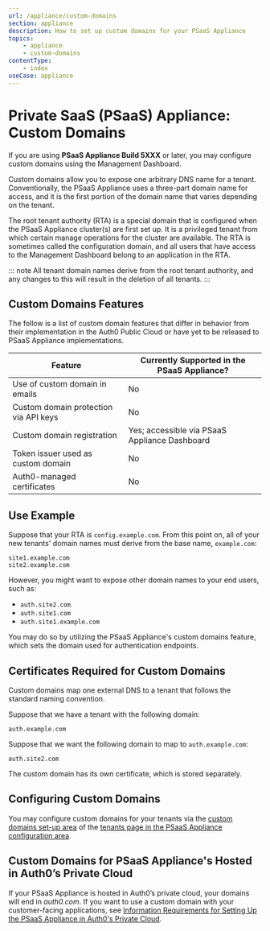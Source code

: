 ```yaml
---
url: /appliance/custom-domains
section: appliance
description: How to set up custom domains for your PSaaS Appliance
topics:
    - appliance
    - custom-domains
contentType: 
    - index
useCase: appliance
---
```


# Private SaaS (PSaaS) Appliance: Custom Domains

If you are using **PSaaS Appliance Build 5XXX** or later, you may configure custom domains using the Management Dashboard.

Custom domains allow you to expose one arbitrary DNS name for a tenant. Conventionally, the PSaaS Appliance uses a three-part domain name for access, and it is the first portion of the domain name that varies depending on the tenant.

The root tenant authority (RTA) is a special domain that is configured when the PSaaS Appliance cluster(s) are first set up. It is a privileged tenant from which certain manage operations for the cluster are available. The RTA is sometimes called the configuration domain, and all users that have access to the Management Dashboard belong to an application in the RTA.

::: note
  All tenant domain names derive from the root tenant authority, and any changes to this will result in the deletion of all tenants.
:::

## Custom Domains Features

The follow is a list of custom domain features that differ in behavior from their implementation in the Auth0 Public Cloud or have yet to be released to PSaaS Appliance implementations.

| Feature | Currently Supported in the PSaaS Appliance? |
| - | - |
| Use of custom domain in emails | No |
| Custom domain protection via API keys | No |
| Custom domain registration | Yes; accessible via PSaaS Appliance Dashboard |
| Token issuer used as custom domain | No |
| Auth0-managed certificates | No |


## Use Example

Suppose that your RTA is `config.example.com`. From this point on, all of your new tenants' domain names must derive from the base name, `example.com`:

```text
site1.example.com
site2.example.com
```

However, you might want to expose other domain names to your end users, such as:

* `auth.site2.com`
* `auth.site1.com`
* `auth.site1.example.com`

You may do so by utilizing the PSaaS Appliance's custom domains feature, which sets the domain used for authentication endpoints.

## Certificates Required for Custom Domains

Custom domains map one external DNS to a tenant that follows the standard naming convention.

Suppose that we have a tenant with the following domain:

`auth.example.com`

Suppose that we want the following domain to map to `auth.example.com`:

```text
auth.site2.com
```

The custom domain has its own certificate, which is stored separately.

## Configuring Custom Domains

You may configure custom domains for your tenants via the [custom domains set-up area](/appliance/dashboard/tenants#custom-domains) of the [tenants page in the PSaaS Appliance configuration area](/appliance/dashboard/tenants).

## Custom Domains for PSaaS Appliance's Hosted in Auth0’s Private Cloud

If your PSaaS Appliance is hosted in Auth0’s private cloud, your domains will end in *auth0.com*. If you want to use a custom domain with your customer-facing applications, see [Information Requirements for Setting Up the PSaaS Appliance in Auth0's Private Cloud](/appliance/private-cloud-requirements).
